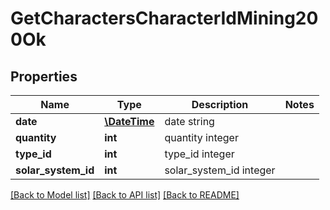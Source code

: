 # GetCharactersCharacterIdMining200Ok

## Properties
Name | Type | Description | Notes
------------ | ------------- | ------------- | -------------
**date** | [**\DateTime**](\DateTime.md) | date string | 
**quantity** | **int** | quantity integer | 
**type_id** | **int** | type_id integer | 
**solar_system_id** | **int** | solar_system_id integer | 

[[Back to Model list]](../README.md#documentation-for-models) [[Back to API list]](../README.md#documentation-for-api-endpoints) [[Back to README]](../README.md)


